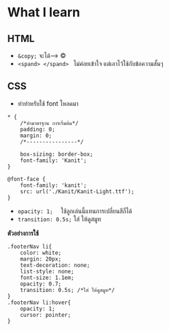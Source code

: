 # What I learn
## HTML
* ``` &copy; ```  จะได้--> ©
* ```<spand> </spand> ``` ไม่ค่อยเข้าใจ แต่เอาไว้ใช้กับข้อความสั้นๆ

## CSS
* ท่าทำหรับใช้ font โหลดมา
```
* {
    /*ท่ามาตรฐาน การเริ่มต้น*/
    padding: 0;
    margin: 0;
    /*----------------*/

    box-sizing: border-box;
    font-family: 'Kanit';
}

@font-face {
    font-family: 'kanit';
    src: url('./Kanit/Kanit-Light.ttf');
}
```
* ```opacity: 1;  ```   ใช้ลูกเล่นนี้แทนการเปลี่ยนสีก็ได้
* ```transition: 0.5s;```   ใส่ ให้ดูสมูท

**ตัวอย่างการใช้**
```
.footerNav li{
    color: white;
    margin: 20px;
    text-decoration: none;
    list-style: none;
    font-size: 1.1em;
    opacity: 0.7;
    transition: 0.5s; /*ใส่ ให้ดูสมูท*/
}
.footerNav li:hover{
    opacity: 1; 
    cursor: pointer;
}
```